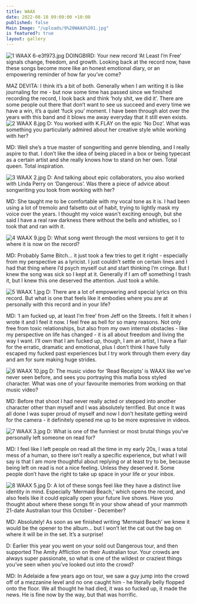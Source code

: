 ```yaml
---
title: WAAX
date: 2022-08-10 09:09:00 +10:00
published: false
Main Image: "/uploads/9%20WAAX%201.jpg"
is featured?: true
layout: gallery
---
```


![1 WAAX 6-e3f973.jpg](/uploads/1%20WAAX%206-e3f973.jpg)
DOINGBIRD: Your new record ‘At Least I’m Free’ signals change, freedom, and growth. Looking back at the record now, have these songs become more like an honest emotional diary, or an empowering reminder of how far you’ve come?

MAZ DEVITA: I think it’s a bit of both. Generally when I am writing it is like journaling for me - but now some time has passed since we finished recording the record, I look back and think ‘holy shit, we did it’. There are some people out there that don’t want to see us succeed and every time we have a win, it’s a quiet ‘fuck you’ moment. I have been through alot over the years with this band and it blows me away everyday that it still even exists.
![2 WAAX 8.jpg](/uploads/2%20WAAX%208.jpg)
D: You worked with K.FLAY on the epic ‘No Doz’. What was something you particularly admired about her creative style while working with her?

MD: Well she’s a true master of songwriting and genre blending, and I really aspire to that. I don’t like the idea of being placed in a box or being typecast as a certain artist and she really knows how to stand on her own. Total queen. Total inspiration. 

![3 WAAX 2.jpg](/uploads/3%20WAAX%202.jpg)
D: And talking about epic collaborators, you also worked with Linda Perry on ‘Dangerous’. Was there a piece of advice about songwriting you took from working with her? 

MD: She taught me to be comfortable with my vocal tone as it is. I had been using a lot of tremolo and falsetto out of habit, trying to lightly mask my voice over the years. I thought my voice wasn't exciting enough, but she said I have a real raw darkness there without the bells and whistles, so I took that and ran with it.

![4 WAAX 9.jpg](/uploads/4%20WAAX%209.jpg)
D: What song went through the most versions to get it to where it is now on the record?

MD: Probably Same Bitch… it just took a few tries to get it right - especially from my perspective as a lyricist. I just couldn’t settle on certain lines and I had that thing where I’d psych myself out and start thinking I’m cringe. But I knew the song was sick so I kept at it. Generally if I am off something I trash it, but I knew this one deserved the attention. Just took a while.

![5 WAAX 1.jpg](/uploads/5%20WAAX%201.jpg)
D: There are a lot of empowering and special lyrics on this record. But what is one that feels like it embodies where you are at personally with this record and in your life?

MD: ‘I am fucked up, at least I’m free’ from Jeff on the Streets.  I felt it when I wrote it and I feel it now. I feel free as hell for so many reasons. Not only free from toxic relationships, but also from my own internal obstacles - like my perspective on life has changed - it is all about freedom and living the way I want. I’ll own that I am fucked up, though, I am an artist, I have a flair for the erratic, dramatic and emotional, plus I don’t think I have fully escaped my fucked past experiences but I try work through them every day and am for sure making huge strides.

![6 WAAX 10.jpg](/uploads/6%20WAAX%2010.jpg)
D: The music video for ‘Read Receipts’ is WAAX like we’ve never seen before, and sees you portraying this mafia boss styled character. What was one of your favourite memories from working on that music video?

MD: Before that shoot I had never really acted or stepped into another character other than myself and I was absolutely terrified. But once it was all done I was super proud of myself and now I don’t hesitate getting weird for the camera - it definitely opened me up to be more expressive in videos.

![7 WAAX 3.jpg](/uploads/7%20WAAX%203.jpg)
D: What is one of the funniest or most brutal things you’ve personally left someone on read for?

MD: I feel like I left people on read all the time in my early 20s, I was a total mess of a human, so there isn’t really a specific experience, but what I will say is that I am more thoughtful about replying or at least try to be, because being left on read is not a nice feeling. Unless they deserved it. Some people don’t have the right to take up space in your life or your inbox.

![8 WAAX 5.jpg](/uploads/8%20WAAX%205.jpg)
D: A lot of these songs feel like they have a distinct live identity in mind. Especially ‘Mermaid Beach,’ which opens the record, and also feels like it could epically open your future live shows. Have you thought about where these songs fit in your show ahead of your mammoth 21-date Australian tour this October - December? 

MD: Absolutely! As soon as we finished writing ‘Mermaid Beach’ we knew it would be the opener to the album… but I won’t let the cat out the bag on where it will be in the set. It’s a surprise!

D: Earlier this year you went on your sold out Dangerous tour, and then supported The Amity Affliction on their Australian tour. Your crowds are always super passionate, so what is one of the wildest or craziest things you’ve seen when you’ve looked out into the crowd? 

MD: In Adelaide a few years ago on tour, we saw a guy jump into the crowd off of a mezzanine level and no one caught him - he literally belly flopped onto the floor. We all thought he had died, it was so fucked up, it made the news. He is fine now by the way, but that was horrific.

